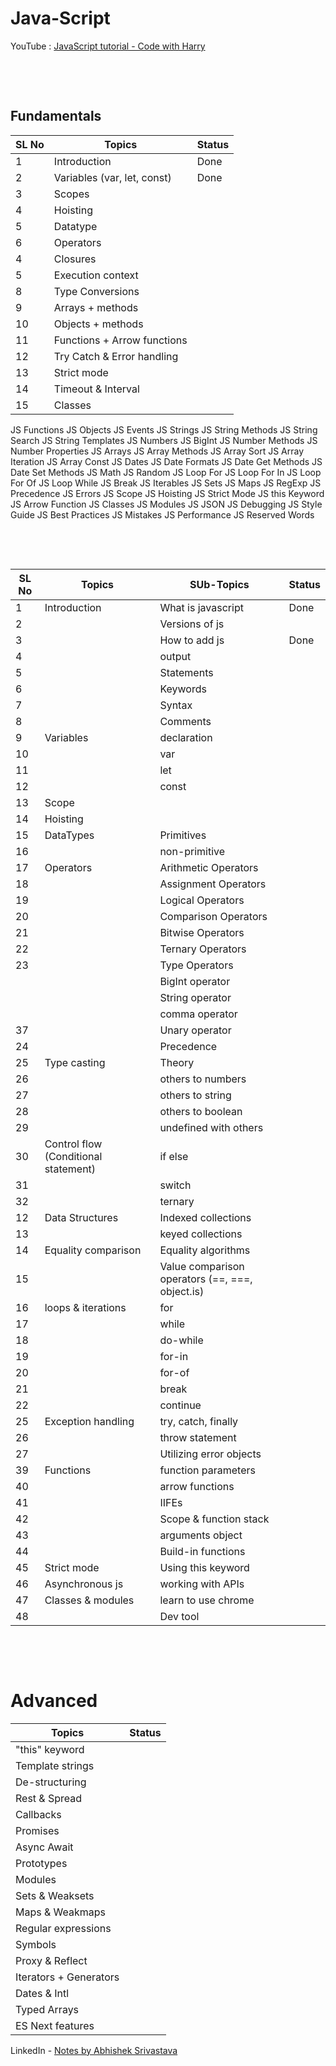 # Java-Script

YouTube :
[JavaScript tutorial - Code with Harry](https://www.youtube.com/watch?v=ER9SspLe4Hg&list=PLu0W_9lII9ahR1blWXxgSlL4y9iQBnLpR) <br>

&nbsp;

&nbsp;

## Fundamentals

| SL No | Topics                      | Status |
| ----- | --------------------------- | ------ |
| 1     | Introduction                | Done   |
| 2     | Variables (var, let, const) | Done   |
| 3     | Scopes                      |        |
| 4     | Hoisting                    |
| 5     | Datatype                    |        |
| 6     | Operators                   |        |
| 4     | Closures                    |        |
| 5     | Execution context           |        |
| 8     | Type Conversions            |        |
| 9     | Arrays + methods            |        |
| 10    | Objects + methods           |        |
| 11    | Functions + Arrow functions |        |
| 12    | Try Catch & Error handling  |        |
| 13    | Strict mode                 |        |
| 14    | Timeout & Interval          |        |
| 15    | Classes                     |        |

JS Functions
JS Objects
JS Events
JS Strings
JS String Methods
JS String Search
JS String Templates
JS Numbers
JS BigInt
JS Number Methods
JS Number Properties
JS Arrays
JS Array Methods
JS Array Sort
JS Array Iteration
JS Array Const
JS Dates
JS Date Formats
JS Date Get Methods
JS Date Set Methods
JS Math
JS Random
JS Loop For
JS Loop For In
JS Loop For Of
JS Loop While
JS Break
JS Iterables
JS Sets
JS Maps
JS RegExp
JS Precedence
JS Errors
JS Scope
JS Hoisting
JS Strict Mode
JS this Keyword
JS Arrow Function
JS Classes
JS Modules
JS JSON
JS Debugging
JS Style Guide
JS Best Practices
JS Mistakes
JS Performance
JS Reserved Words

&nbsp;

&nbsp;

| SL No | Topics                               | SUb-Topics                                      | Status |
| ----- | ------------------------------------ | ----------------------------------------------- | ------ |
| 1     | Introduction                         | What is javascript                              | Done   |
| 2     |                                      | Versions of js                                  |
| 3     |                                      | How to add js                                   | Done   |
| 4     |                                      | output                                          |
| 5     |                                      | Statements                                      |
| 6     |                                      | Keywords                                        |
| 7     |                                      | Syntax                                          |
| 8     |                                      | Comments                                        |
| 9     | Variables                            | declaration                                     |
| 10    |                                      | var                                             |
| 11    |                                      | let                                             |
| 12    |                                      | const                                           |
| 13    | Scope                                |
| 14    | Hoisting                             |
| 15    | DataTypes                            | Primitives                                      |
| 16    |                                      | non-primitive                                   |
| 17    | Operators                            | Arithmetic Operators                            |
| 18    |                                      | Assignment Operators                            |
| 19    |                                      | Logical Operators                               |
| 20    |                                      | Comparison Operators                            |
| 21    |                                      | Bitwise Operators                               |
| 22    |                                      | Ternary Operators                               |
| 23    |                                      | Type Operators                                  |
|       |                                      | BigInt operator                                 |
|       |                                      | String operator                                 |
|       |                                      | comma operator                                  |
| 37    |                                      | Unary operator                                  |
| 24    |                                      | Precedence                                      |
| 25    | Type casting                         | Theory                                          |
| 26    |                                      | others to numbers                               |
| 27    |                                      | others to string                                |
| 28    |                                      | others to boolean                               |
| 29    |                                      | undefined with others                           |
| 30    | Control flow (Conditional statement) | if else                                         |
| 31    |                                      | switch                                          |
| 32    |                                      | ternary                                         |
| 12    | Data Structures                      | Indexed collections                             |
| 13    |                                      | keyed collections                               |
| 14    | Equality comparison                  | Equality algorithms                             |
| 15    |                                      | Value comparison operators (==, ===, object.is) |
| 16    | loops & iterations                   | for                                             |
| 17    |                                      | while                                           |
| 18    |                                      | do-while                                        |
| 19    |                                      | for-in                                          |
| 20    |                                      | for-of                                          |
| 21    |                                      | break                                           |
| 22    |                                      | continue                                        |
| 25    | Exception handling                   | try, catch, finally                             |
| 26    |                                      | throw statement                                 |
| 27    |                                      | Utilizing error objects                         |
| 39    | Functions                            | function parameters                             |
| 40    |                                      | arrow functions                                 |
| 41    |                                      | IIFEs                                           |
| 42    |                                      | Scope & function stack                          |
| 43    |                                      | arguments object                                |
| 44    |                                      | Build-in functions                              |
| 45    | Strict mode                          | Using this keyword                              |
| 46    | Asynchronous js                      | working with APIs                               |
| 47    | Classes & modules                    | learn to use chrome                             |
| 48    |                                      | Dev tool                                        |

&nbsp;

&nbsp;

# Advanced

| Topics                 | Status |
| ---------------------- | ------ |
| "this" keyword         |        |
| Template strings       |        |
| De-structuring         |        |
| Rest & Spread          |        |
| Callbacks              |        |
| Promises               |        |
| Async Await            |        |
| Prototypes             |        |
| Modules                |        |
| Sets & Weaksets        |        |
| Maps & Weakmaps        |        |
| Regular expressions    |        |
| Symbols                |        |
| Proxy & Reflect        |        |
| Iterators + Generators |        |
| Dates & Intl           |        |
| Typed Arrays           |        |
| ES Next features       |        |

LinkedIn - [Notes by Abhishek Srivastava](https://www.linkedin.com/posts/abhi18cs_javascript-notes-activity-7052920991458467840-N5Sf?utm_source=share&utm_medium=member_desktop)
